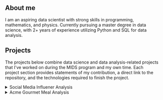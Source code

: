## About me 

I am an aspiring data scientist with strong skills in programming, mathematics, and physics. Currently pursuing a master degree in data science, with 2+ years of experience utilizing Python and SQL for data analysis.

## Projects

The projects below combine data science and data analysis-related projects that I've worked on during the MIDS program and my own time. Each project section provides statements of my contribution, a direct link to the repository, and the technologies required to finish the project. 

<details>
  <summary> Social Media Influener Analysis</summary>
  
  Description: Using the top social media influencer data of 2021 for Youtube, Instagram, and TikTok platforms, we find a correlation between different types of influencer genres to their subscribers or views. We found that different genres, like sports channels, received more views/subscribers, and comments, while other genres are the opposite. 
  
  Language: Python
  Code Management: GitHub, Jupyter Notebook
  
</details>

<details>
  <summary> Acme Gourmet Meal Analysis </summary>
  
  Description: Utilize PostgreSQL database to store ACME customers' data and python to evaluate the best predictor of sales (location, holidays, menus). I determined that the weekend of a holiday resulted in actual sales being 31% below the expected sales.
  
  Language: Python, SQL
  Code Management: GitHub, Jupyter Notebook, PostreSQL
  
</details>
